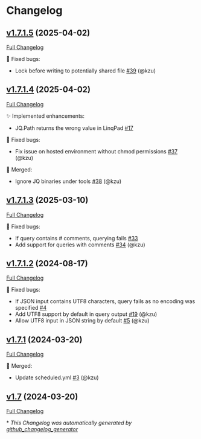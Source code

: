 # Changelog

## [v1.7.1.5](https://github.com/devlooped/jq/tree/v1.7.1.5) (2025-04-02)

[Full Changelog](https://github.com/devlooped/jq/compare/v1.7.1.4...v1.7.1.5)

:bug: Fixed bugs:

- Lock before writing to potentially shared file [\#39](https://github.com/devlooped/jq/pull/39) (@kzu)

## [v1.7.1.4](https://github.com/devlooped/jq/tree/v1.7.1.4) (2025-04-02)

[Full Changelog](https://github.com/devlooped/jq/compare/v1.7.1.3...v1.7.1.4)

:sparkles: Implemented enhancements:

- JQ.Path returns the wrong value in LinqPad [\#17](https://github.com/devlooped/jq/issues/17)

:bug: Fixed bugs:

- Fix issue on hosted environment without chmod permissions [\#37](https://github.com/devlooped/jq/pull/37) (@kzu)

:twisted_rightwards_arrows: Merged:

- Ignore JQ binaries under tools [\#38](https://github.com/devlooped/jq/pull/38) (@kzu)

## [v1.7.1.3](https://github.com/devlooped/jq/tree/v1.7.1.3) (2025-03-10)

[Full Changelog](https://github.com/devlooped/jq/compare/v1.7.1.2...v1.7.1.3)

:bug: Fixed bugs:

- If query contains \# comments, querying fails [\#33](https://github.com/devlooped/jq/issues/33)
- Add support for queries with comments [\#34](https://github.com/devlooped/jq/pull/34) (@kzu)

## [v1.7.1.2](https://github.com/devlooped/jq/tree/v1.7.1.2) (2024-08-17)

[Full Changelog](https://github.com/devlooped/jq/compare/v1.7.1...v1.7.1.2)

:bug: Fixed bugs:

- If JSON input contains UTF8 characters, query fails as no encoding was specified [\#4](https://github.com/devlooped/jq/issues/4)
- Add UTF8 support by default in query output [\#19](https://github.com/devlooped/jq/pull/19) (@kzu)
- Allow UTF8 input in JSON string by default [\#5](https://github.com/devlooped/jq/pull/5) (@kzu)

## [v1.7.1](https://github.com/devlooped/jq/tree/v1.7.1) (2024-03-20)

[Full Changelog](https://github.com/devlooped/jq/compare/v1.7...v1.7.1)

:twisted_rightwards_arrows: Merged:

- Update scheduled.yml [\#3](https://github.com/devlooped/jq/pull/3) (@kzu)

## [v1.7](https://github.com/devlooped/jq/tree/v1.7) (2024-03-20)

[Full Changelog](https://github.com/devlooped/jq/compare/21f411e6d01593127274d1bc75922c4790fdbc30...v1.7)



\* *This Changelog was automatically generated by [github_changelog_generator](https://github.com/github-changelog-generator/github-changelog-generator)*
